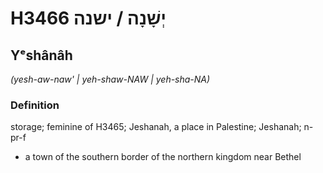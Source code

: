 # H3466 יְשָׁנָה / ישנה

## Yᵉshânâh

_(yesh-aw-naw' | yeh-shaw-NAW | yeh-sha-NA)_

### Definition

storage; feminine of H3465; Jeshanah, a place in Palestine; Jeshanah; n-pr-f

- a town of the southern border of the northern kingdom near Bethel
